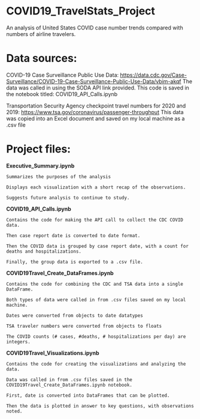 # COVID19_TravelStats_Project
An analysis of United States COVID case number trends compared with numbers of airline travelers.

# Data sources:

COVID-19 Case Surveillance Public Use Data: 
    https://data.cdc.gov/Case-Surveillance/COVID-19-Case-Surveillance-Public-Use-Data/vbim-akqf
    The data was called in using the SODA API link provided.
    This code is saved in the notebook titled: COVID19_API_Calls.ipynb
    
Transportation Security Agency checkpoint travel numbers for 2020 and 2019:
    https://www.tsa.gov/coronavirus/passenger-throughput
    This data was copied into an Excel document and saved on my local machine as a .csv file

# Project files:

**Executive_Summary.ipynb**

    Summarizes the purposes of the analysis
    
    Displays each visualization with a short recap of the observations.
    
    Suggests future analysis to continue to study.

**COVID19_API_Calls.ipynb**

    Contains the code for making the API call to collect the CDC COVID data.
    
    Then case report date is converted to date format.
    
    Then the COVID data is grouped by case report date, with a count for deaths and hospitalizations.
    
    Finally, the group data is exported to a .csv file.

**COVID19Travel_Create_DataFrames.ipynb**

    Contains the code for combining the CDC and TSA data into a single DataFrame.
    
    Both types of data were called in from .csv files saved on my local machine.
    
    Dates were converted from objects to date datatypes
    
    TSA traveler numbers were converted from objects to floats
    
    The COVID counts (# cases, #deaths, # hospitalizations per day) are integers.

**COVID19Travel_Visualizations.ipynb**

    Contains the code for creating the visualizations and analyzing the data.

    Data was called in from .csv files saved in the COVID19Travel_Create_DataFrames.ipynb notebook.
    
    First, date is converted into DataFrames that can be plotted.
    
    Then the data is plotted in answer to key questions, with observations noted.
